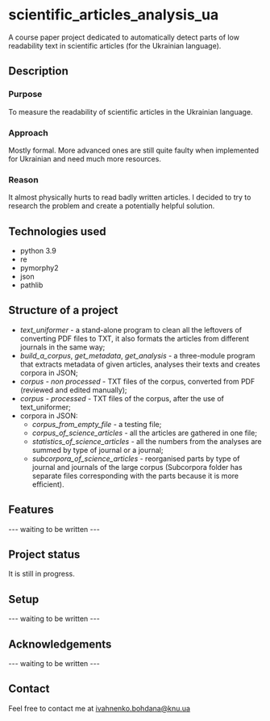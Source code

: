 # scientific_articles_analysis_ua
A course paper project dedicated to automatically detect parts of low readability text in scientific articles (for the Ukrainian language).

## Description
### Purpose
To measure the readability of scientific articles in the Ukrainian language.
### Approach
Mostly formal. More advanced ones are still quite faulty when implemented for Ukrainian and need much more resources.
### Reason
It almost physically hurts to read badly written articles. I decided to try to research the problem and create a potentially helpful solution.

## Technologies used
* python 3.9
* re
* pymorphy2
* json
* pathlib

## Structure of a project
* *text_uniformer* - a stand-alone program to clean all the leftovers of converting PDF files to TXT, it also formats the articles from different journals in the same way;
* *build_a_corpus*, *get_metadata*, *get_analysis* - a three-module program that extracts metadata of given articles, analyses their texts and creates corpora in JSON;
* *corpus - non processed* - TXT files of the corpus, converted from PDF (reviewed and edited manually);
* *corpus - processed* - TXT files of the corpus, after the use of text_uniformer;
* corpora in JSON:
  * *corpus_from_empty_file* - a testing file;
  * *corpus_of_science_articles* - all the articles are gathered in one file;
  * *statistics_of_science_articles* - all the numbers from the analyses are summed by type of journal or a journal;
  * *subcorpora_of_science_articles* - reorganised parts by type of journal and journals of the large corpus (Subcorpora folder has separate files corresponding with the parts because it is more efficient).

## Features
--- waiting to be written ---

## Project status
It is still in progress.

## Setup
--- waiting to be written ---

## Acknowledgements
--- waiting to be written ---

## Contact
Feel free to contact me at ivahnenko.bohdana@knu.ua
